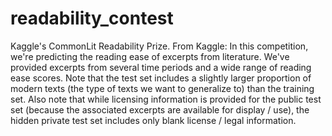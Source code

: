# readability_contest
Kaggle's CommonLit Readability Prize. From Kaggle: In this competition, we're predicting the reading ease of excerpts from literature. We've provided excerpts from several time periods and a wide range of reading ease scores. Note that the test set includes a slightly larger proportion of modern texts (the type of texts we want to generalize to) than the training set.  Also note that while licensing information is provided for the public test set (because the associated excerpts are available for display / use), the hidden private test set includes only blank license / legal information.
